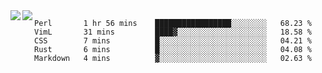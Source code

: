 <a href="https://github.com/anuraghazra/github-readme-stats">
  <img align="left" src="https://github-readme-stats.vercel.app/api?username=kfly8&count_private=true&show_icons=true&theme=calm" />
</a>
<a href="https://github.com/anuraghazra/github-readme-stats">
  <img align="left" src="https://github-readme-stats.vercel.app/api/top-langs/?username=kfly8&theme=calm&hide=HTML&exclude_repo=is3q-cr" />
</a>

<!--START_SECTION:waka-->
```text
Perl       1 hr 56 mins    █████████████████░░░░░░░░   68.23 % 
VimL       31 mins         ████▓░░░░░░░░░░░░░░░░░░░░   18.58 % 
CSS        7 mins          █░░░░░░░░░░░░░░░░░░░░░░░░   04.21 % 
Rust       6 mins          █░░░░░░░░░░░░░░░░░░░░░░░░   04.08 % 
Markdown   4 mins          ▓░░░░░░░░░░░░░░░░░░░░░░░░   02.63 % 
```
<!--END_SECTION:waka-->
